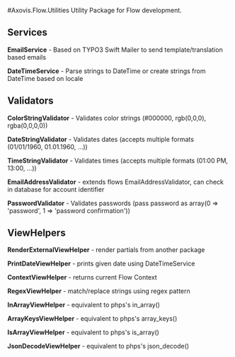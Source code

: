 #Axovis.Flow.Utilities
Utility Package for Flow development.

Services
--------
**EmailService** - Based on TYPO3 Swift Mailer to send template/translation based emails

**DateTimeService** - Parse strings to DateTime or create strings from DateTime based on locale

Validators
----------
**ColorStringValidator** - Validates color strings (#000000, rgb(0,0,0), rgba(0,0,0,0))

**DateStringValidator** - Validates dates (accepts multiple formats (01/01/1960, 01.01.1960, ...))

**TimeStringValidator** - Validates times (accepts multiple formats  (01:00 PM, 13:00, ...)) 

**EmailAddressValidator** - extends flows EmailAddressValidator, can check in database for account identifier

**PasswordValidator** - Validates passwords (pass password as array(0 => 'password', 1 => 'password confirmation'))

ViewHelpers
-----------
**RenderExternalViewHelper** - render partials from another package

**PrintDateViewHelper** - prints given date using DateTimeService

**ContextViewHelper** - returns current Flow Context

**RegexViewHelper** - match/replace strings using regex pattern

**InArrayViewHelper** - equivalent to phps's in_array()

**ArrayKeysViewHelper** - equivalent to phps's array_keys()

**IsArrayViewHelper** - equivalent to phps's is_array()

**JsonDecodeViewHelper** - equivalent to phps's json_decode()
